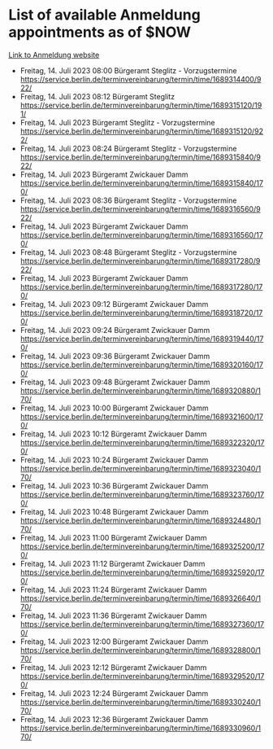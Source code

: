 # List of available Anmeldung appointments as of $NOW
[Link to Anmeldung website](https://service.berlin.de/terminvereinbarung/termin/tag.php?termin=1&anliegen[]=120686&dienstleisterlist=122210,122217,327316,122219,327312,122227,327314,122231,327346,122243,327348,122254,122252,329742,122260,329745,122262,329748,122271,327278,122273,327274,122277,327276,330436,122280,327294,122282,327290,122284,327292,122291,327270,122285,327266,122286,327264,122296,327268,150230,329760,122297,327286,122294,327284,122312,329763,122314,329775,122304,327330,122311,327334,122309,327332,317869,122281,327352,122279,329772,122283,122276,327324,122274,327326,122267,329766,122246,327318,122251,327320,122257,327322,122208,327298,122226,327300&herkunft=http%3A%2F%2Fservice.berlin.de%2Fdienstleistung%2F120686%2F)
- Freitag, 14. Juli 2023 08:00 Bürgeramt Steglitz - Vorzugstermine https://service.berlin.de/terminvereinbarung/termin/time/1689314400/922/
- Freitag, 14. Juli 2023 08:12 Bürgeramt Steglitz https://service.berlin.de/terminvereinbarung/termin/time/1689315120/191/
- Freitag, 14. Juli 2023  Bürgeramt Steglitz - Vorzugstermine https://service.berlin.de/terminvereinbarung/termin/time/1689315120/922/
- Freitag, 14. Juli 2023 08:24 Bürgeramt Steglitz - Vorzugstermine https://service.berlin.de/terminvereinbarung/termin/time/1689315840/922/
- Freitag, 14. Juli 2023  Bürgeramt Zwickauer Damm https://service.berlin.de/terminvereinbarung/termin/time/1689315840/170/
- Freitag, 14. Juli 2023 08:36 Bürgeramt Steglitz - Vorzugstermine https://service.berlin.de/terminvereinbarung/termin/time/1689316560/922/
- Freitag, 14. Juli 2023  Bürgeramt Zwickauer Damm https://service.berlin.de/terminvereinbarung/termin/time/1689316560/170/
- Freitag, 14. Juli 2023 08:48 Bürgeramt Steglitz - Vorzugstermine https://service.berlin.de/terminvereinbarung/termin/time/1689317280/922/
- Freitag, 14. Juli 2023  Bürgeramt Zwickauer Damm https://service.berlin.de/terminvereinbarung/termin/time/1689317280/170/
- Freitag, 14. Juli 2023 09:12 Bürgeramt Zwickauer Damm https://service.berlin.de/terminvereinbarung/termin/time/1689318720/170/
- Freitag, 14. Juli 2023 09:24 Bürgeramt Zwickauer Damm https://service.berlin.de/terminvereinbarung/termin/time/1689319440/170/
- Freitag, 14. Juli 2023 09:36 Bürgeramt Zwickauer Damm https://service.berlin.de/terminvereinbarung/termin/time/1689320160/170/
- Freitag, 14. Juli 2023 09:48 Bürgeramt Zwickauer Damm https://service.berlin.de/terminvereinbarung/termin/time/1689320880/170/
- Freitag, 14. Juli 2023 10:00 Bürgeramt Zwickauer Damm https://service.berlin.de/terminvereinbarung/termin/time/1689321600/170/
- Freitag, 14. Juli 2023 10:12 Bürgeramt Zwickauer Damm https://service.berlin.de/terminvereinbarung/termin/time/1689322320/170/
- Freitag, 14. Juli 2023 10:24 Bürgeramt Zwickauer Damm https://service.berlin.de/terminvereinbarung/termin/time/1689323040/170/
- Freitag, 14. Juli 2023 10:36 Bürgeramt Zwickauer Damm https://service.berlin.de/terminvereinbarung/termin/time/1689323760/170/
- Freitag, 14. Juli 2023 10:48 Bürgeramt Zwickauer Damm https://service.berlin.de/terminvereinbarung/termin/time/1689324480/170/
- Freitag, 14. Juli 2023 11:00 Bürgeramt Zwickauer Damm https://service.berlin.de/terminvereinbarung/termin/time/1689325200/170/
- Freitag, 14. Juli 2023 11:12 Bürgeramt Zwickauer Damm https://service.berlin.de/terminvereinbarung/termin/time/1689325920/170/
- Freitag, 14. Juli 2023 11:24 Bürgeramt Zwickauer Damm https://service.berlin.de/terminvereinbarung/termin/time/1689326640/170/
- Freitag, 14. Juli 2023 11:36 Bürgeramt Zwickauer Damm https://service.berlin.de/terminvereinbarung/termin/time/1689327360/170/
- Freitag, 14. Juli 2023 12:00 Bürgeramt Zwickauer Damm https://service.berlin.de/terminvereinbarung/termin/time/1689328800/170/
- Freitag, 14. Juli 2023 12:12 Bürgeramt Zwickauer Damm https://service.berlin.de/terminvereinbarung/termin/time/1689329520/170/
- Freitag, 14. Juli 2023 12:24 Bürgeramt Zwickauer Damm https://service.berlin.de/terminvereinbarung/termin/time/1689330240/170/
- Freitag, 14. Juli 2023 12:36 Bürgeramt Zwickauer Damm https://service.berlin.de/terminvereinbarung/termin/time/1689330960/170/
